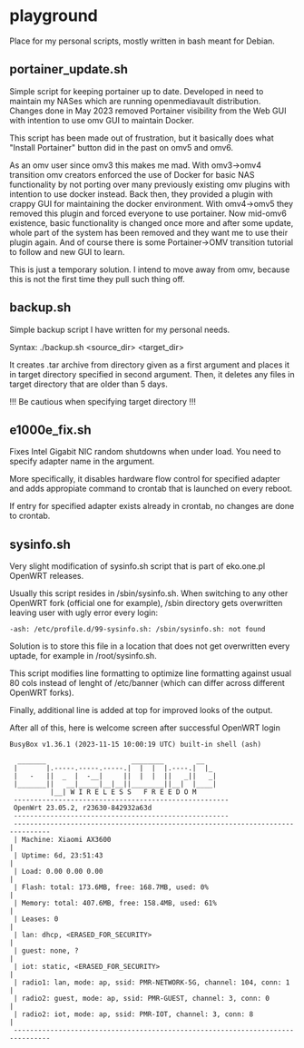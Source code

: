 # playground
Place for my personal scripts, mostly written in bash meant for Debian.

## portainer_update.sh
Simple script for keeping portainer up to date.
Developed in need to maintain my NASes which are running openmediavault distribution. Changes done in May 2023 removed Portainer visibility from the Web GUI with intention to use omv GUI to maintain Docker.

This script has been made out of frustration, but it basically does what "Install Portainer" button did in the past on omv5 and omv6.

As an omv user since omv3 this makes me mad. With omv3->omv4 transition omv creators enforced the use of Docker for basic NAS functionality by not porting over many previously existing omv plugins with intention to use docker instead. Back then, they provided a plugin with crappy GUI for maintaining the docker environment. With omv4->omv5 they removed this plugin and forced everyone to use portainer. Now mid-omv6 existence, basic functionality is changed once more and after some update, whole part of the system has been removed and they want me to use their plugin again. And of course there is some Portainer->OMV transition tutorial to follow and new GUI to learn.

This is just a temporary solution. I intend to move away from omv, because this is not the first time they pull such thing off.

## backup.sh
Simple backup script I have written for my personal needs.

Syntax: ./backup.sh <source_dir> <target_dir>

It creates .tar archive from directory given as a first argument and places it in target directory specified in second argument. Then, it deletes any files in target directory that are older than 5 days.

!!! Be cautious when specifying target directory !!!

## e1000e_fix.sh
Fixes Intel Gigabit NIC random shutdowns when under load. You need to specify adapter name in the argument.

More specifically, it disables hardware flow control for specified adapter and adds appropiate command to crontab that is launched on every reboot.

If entry for specified adapter exists already in crontab, no changes are done to crontab.

## sysinfo.sh
Very slight modification of sysinfo.sh script that is part of eko.one.pl OpenWRT releases.

Usually this script resides in /sbin/sysinfo.sh. When switching to any other OpenWRT fork (official one for example), /sbin directory gets overwritten leaving user with ugly error every login:
```
-ash: /etc/profile.d/99-sysinfo.sh: /sbin/sysinfo.sh: not found
```
Solution is to store this file in a location that does not get overwritten every uptade, for example in /root/sysinfo.sh.

This script modifies line formatting to optimize line formatting against usual 80 cols instead of lenght of /etc/banner (which can differ across different OpenWRT forks).

Finally, additional line is added at top for improved looks of the output.

After all of this, here is welcome screen after successful OpenWRT login

```
BusyBox v1.36.1 (2023-11-15 10:00:19 UTC) built-in shell (ash)

  _______                     ________        __
 |       |.-----.-----.-----.|  |  |  |.----.|  |_
 |   -   ||  _  |  -__|     ||  |  |  ||   _||   _|
 |_______||   __|_____|__|__||________||__|  |____|
          |__| W I R E L E S S   F R E E D O M
 -----------------------------------------------------
 OpenWrt 23.05.2, r23630-842932a63d
 -----------------------------------------------------
 -------------------------------------------------------------------------------
 | Machine: Xiaomi AX3600                                                      |
 | Uptime: 6d, 23:51:43                                                        |
 | Load: 0.00 0.00 0.00                                                        |
 | Flash: total: 173.6MB, free: 168.7MB, used: 0%                              |
 | Memory: total: 407.6MB, free: 158.4MB, used: 61%                            |
 | Leases: 0                                                                   |
 | lan: dhcp, <ERASED_FOR_SECURITY>                                            |
 | guest: none, ?                                                              |
 | iot: static, <ERASED_FOR_SECURITY>                                          |
 | radio1: lan, mode: ap, ssid: PMR-NETWORK-5G, channel: 104, conn: 1          |
 | radio2: guest, mode: ap, ssid: PMR-GUEST, channel: 3, conn: 0               |
 | radio2: iot, mode: ap, ssid: PMR-IOT, channel: 3, conn: 8                   |
 -------------------------------------------------------------------------------
```
